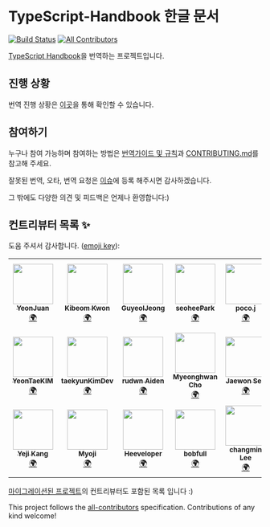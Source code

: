 # TypeScript-Handbook 한글 문서

[![Build Status](https://api.travis-ci.com/typescript-kr/typescript-kr.github.io.svg?branch=master)](https://travis-ci.com/github/typescript-kr/typescript-kr.github.io) <!-- ALL-CONTRIBUTORS-BADGE:START - Do not remove or modify this section -->
[![All Contributors](https://img.shields.io/badge/all_contributors-21-orange.svg?style=flat-square)](#contributors-)
<!-- ALL-CONTRIBUTORS-BADGE:END -->

[TypeScript Handbook](https://www.typescriptlang.org/docs/home.html)을 번역하는 프로젝트입니다.

## 진행 상황

번역 진행 상황은 [이곳](https://github.com/typescript-kr/typescript-kr.github.io/blob/master/progress.md)을 통해 확인할 수 있습니다.

## 참여하기

누구나 참여 가능하며 참여하는 방법은 [번역가이드 및 규칙](https://github.com/typescript-kr/typescript-kr.github.io/wiki/%EB%B2%88%EC%97%AD-%EA%B0%80%EC%9D%B4%EB%93%9C-%EB%B0%8F-%EA%B7%9C%EC%B9%99)과 [CONTRIBUTING.md](https://github.com/typescript-kr/typescript-kr.github.io/blob/master/CONTRIBUTING.md)를 참고해 주세요.

잘못된 번역, 오타, 번역 요청은 [이슈](https://github.com/typescript-kr/typescript-kr.github.io/issues)에 등록 해주시면 감사하겠습니다.

그 밖에도 다양한 의견 및 피드백은 언제나 환영합니다:)

## 컨트리뷰터 목록 ✨

도움 주셔서 감사합니다. ([emoji key](https://allcontributors.org/docs/en/emoji-key)):

<!-- ALL-CONTRIBUTORS-LIST:START - Do not remove or modify this section -->
<!-- prettier-ignore-start -->
<!-- markdownlint-disable -->
<table>
  <tr>
    <td align="center"><a href="https://github.com/yeonjuan/dev-blog"><img src="https://avatars3.githubusercontent.com/u/41323220?v=4" width="80px;" alt=""/><br /><sub><b>YeonJuan</b></sub></a><br /><a href="#translation-yeonjuan" title="Translation">🌍</a></td>
    <td align="center"><a href="https://github.com/Bumkeyy"><img src="https://avatars0.githubusercontent.com/u/16663226?v=4" width="80px;" alt=""/><br /><sub><b>Kibeom Kwon</b></sub></a><br /><a href="#translation-Bumkeyy" title="Translation">🌍</a></td>
    <td align="center"><a href="https://guyeol.github.io"><img src="https://avatars3.githubusercontent.com/u/7357413?v=4" width="80px;" alt=""/><br /><sub><b>GuyeolJeong</b></sub></a><br /><a href="#translation-guyeol" title="Translation">🌍</a></td>
    <td align="center"><a href="https://github.com/dvlprsh"><img src="https://avatars1.githubusercontent.com/u/48552752?v=4" width="80px;" alt=""/><br /><sub><b>seoheePark</b></sub></a><br /><a href="#translation-dvlprsh" title="Translation">🌍</a></td>
    <td align="center"><a href="https://devjang.github.io"><img src="https://avatars1.githubusercontent.com/u/23068523?v=4" width="80px;" alt=""/><br /><sub><b>poco.j</b></sub></a><br /><a href="#translation-devJang" title="Translation">🌍</a></td>
    <td align="center"><a href="http://ysm.sh"><img src="https://avatars2.githubusercontent.com/u/18487241?v=4" width="80px;" alt=""/><br /><sub><b>Sungmin Chris Yang</b></sub></a><br /><a href="#translation-ysm0622" title="Translation">🌍</a></td>
    <td align="center"><a href="https://github.com/publisherKim"><img src="https://avatars1.githubusercontent.com/u/20119283?v=4" width="80px;" alt=""/><br /><sub><b>publisherKim</b></sub></a><br /><a href="#translation-publisherKim" title="Translation">🌍</a></td>
    <td align="center"><a href="https://github.com/yeonggyulim"><img src="https://avatars2.githubusercontent.com/u/36085009?v=4" width="80px;" alt=""/><br /><sub><b>Yeonggyu Lim</b></sub></a><br /><a href="#translation-yeonggyulim" title="Translation">🌍</a></td>
  </tr>
  <tr>
    <td align="center"><a href="https://github.com/urbanscenery"><img src="https://avatars2.githubusercontent.com/u/25319263?v=4" width="80px;" alt=""/><br /><sub><b>YeonTaeKIM</b></sub></a><br /><a href="#translation-urbanscenery" title="Translation">🌍</a></td>
    <td align="center"><a href="https://github.com/taekyunKimDev"><img src="https://avatars2.githubusercontent.com/u/28584029?v=4" width="80px;" alt=""/><br /><sub><b>taekyunKimDev</b></sub></a><br /><a href="#translation-taekyunKimDev" title="Translation">🌍</a></td>
    <td align="center"><a href="https://jiimy.github.io"><img src="https://avatars1.githubusercontent.com/u/24261724?v=4" width="80px;" alt=""/><br /><sub><b>rudwn Aiden</b></sub></a><br /><a href="#translation-jiimy" title="Translation">🌍</a></td>
    <td align="center"><a href="https://github.com/hellomhc"><img src="https://avatars0.githubusercontent.com/u/29670732?v=4" width="80px;" alt=""/><br /><sub><b>Myeonghwan Cho</b></sub></a><br /><a href="#translation-hellomhc" title="Translation">🌍</a></td>
    <td align="center"><a href="https://overcurried.com"><img src="https://avatars2.githubusercontent.com/u/28680594?v=4" width="80px;" alt=""/><br /><sub><b> Jaewon Seo</b></sub></a><br /><a href="#translation-ENvironmentSet" title="Translation">🌍</a></td>
    <td align="center"><a href="https://www.linkedin.com/in/taemin-shin-abba95195/"><img src="https://avatars0.githubusercontent.com/u/24709996?v=4" width="80px;" alt=""/><br /><sub><b>Taemin Shin</b></sub></a><br /><a href="#translation-cprayer" title="Translation">🌍</a></td>
    <td align="center"><a href="https://github.com/badger93"><img src="https://avatars1.githubusercontent.com/u/38435151?v=4" width="80px;" alt=""/><br /><sub><b>badger93</b></sub></a><br /><a href="#translation-badger93" title="Translation">🌍</a></td>
    <td align="center"><a href="https://github.com/kok202"><img src="https://avatars2.githubusercontent.com/u/39543643?v=4" width="80px;" alt=""/><br /><sub><b>kok202</b></sub></a><br /><a href="#translation-kok202" title="Translation">🌍</a></td>
  </tr>
  <tr>
    <td align="center"><a href="https://github.com/ye-geeee"><img src="https://avatars1.githubusercontent.com/u/60929159?v=4" width="80px;" alt=""/><br /><sub><b>Yeji Kang</b></sub></a><br /><a href="#translation-ye-geeee" title="Translation">🌍</a></td>
    <td align="center"><a href="https://github.com/Myoji"><img src="https://avatars2.githubusercontent.com/u/12138415?v=4" width="80px;" alt=""/><br /><sub><b>Myoji</b></sub></a><br /><a href="#translation-Myoji" title="Translation">🌍</a></td>
    <td align="center"><a href="https://heeveloper.github.io/"><img src="https://avatars3.githubusercontent.com/u/17620671?v=4" width="80px;" alt=""/><br /><sub><b>Heeveloper</b></sub></a><br /><a href="#translation-heeveloper" title="Translation">🌍</a></td>
    <td align="center"><a href="https://github.com/bobfull"><img src="https://avatars1.githubusercontent.com/u/48228621?v=4" width="80px;" alt=""/><br /><sub><b>bobfull</b></sub></a><br /><a href="#translation-bobfull" title="Translation">🌍</a></td>
    <td align="center"><a href="https://github.com/lcm6528"><img src="https://avatars2.githubusercontent.com/u/6929166?v=4" width="80px;" alt=""/><br /><sub><b>changmin Lee</b></sub></a><br /><a href="#translation-lcm6528" title="Translation">🌍</a></td>
  </tr>
</table>

<!-- markdownlint-enable -->
<!-- prettier-ignore-end -->
<!-- ALL-CONTRIBUTORS-LIST:END -->

[마이그레이션된 프로젝트](https://github.com/yeonjuan/TypeScript-Handbook-ko)의 컨트리뷰터도 포함된 목록 입니다 :)

This project follows the [all-contributors](https://github.com/all-contributors/all-contributors) specification. Contributions of any kind welcome!